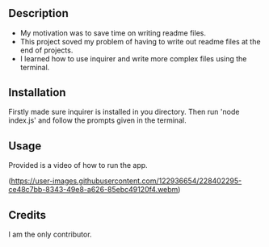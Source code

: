 # <Write-ReadMe-Proj>

## Description

-  My motivation was to save time on writing readme files.
- This project soved my problem of having to write out readme files at the end of projects.
- I learned how to use inquirer and write more complex files using the terminal.

## Installation

  Firstly made sure inquirer is installed in you directory. Then run 'node index.js' and follow the prompts given in the terminal.

## Usage
Provided is a video of how to run the app.

(https://user-images.githubusercontent.com/122936654/228402295-ce48c7bb-8343-49e8-a626-85ebc49120f4.webm)

## Credits
I am the only contributor.



